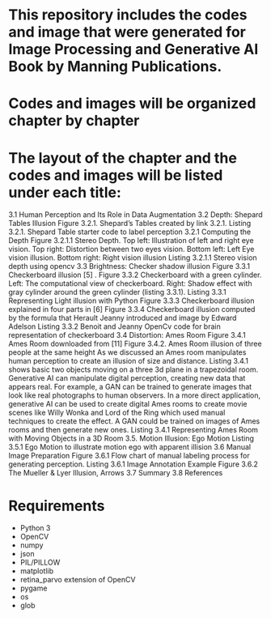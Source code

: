 # This repository includes the codes and image that were generated for Image Processing and Generative AI Book by Manning Publications.
# Codes and images will be organized chapter by chapter 
# The layout of the chapter and the codes and images will be listed under each title:
3.1 Human Perception and Its Role in Data Augmentation
3.2 Depth: Shepard Tables Illusion
Figure 3.2.1. Shepard’s Tables created by link 3.2.1.
Listing 3.2.1. Shepard Table starter code to label  perception
3.2.1 Computing the Depth
Figure 3.2.1.1 Stereo Depth. Top left: Illustration of left and right eye vision. Top right: Distortion between two eyes vision. Bottom left: Left Eye vision illusion. Bottom right: Right vision illusion
Listing 3.2.1.1 Stereo vision depth using opencv
3.3 Brightness: Checker shadow illusion
Figure 3.3.1 Checkerboard illusion [5] .
Figure 3.3.2 Checkerboard with a green cylinder. Left: The computational view of checkerboard. Right: Shadow effect with gray cylinder around the green cylinder (listing 3.3.1).
Listing 3.3.1 Representing Light illusion with Python
Figure 3.3.3 Checkerboard illusion  explained in four parts in [6]
Figure 3.3.4 Checkerboard illusion computed by the formula that  Herault Jeanny introduced and image by Edward Adelson
Listing 3.3.2 Benoit and Jeanny OpenCv code for  brain representation of checkerboard
3.4 Distortion: Ames Room
Figure 3.4.1 Ames Room downloaded from [11]
Figure 3.4.2. Ames Room illusion of three people at the same height
As we discussed an Ames room manipulates human perception to create an illusion of size and distance. Listing 3.4.1 shows basic two objects moving on a three 3d plane in a trapezoidal room. Generative AI can manipulate digital perception, creating new data that appears real. For example, a GAN can be trained to generate images that look like real photographs to human observers.
In a more direct application, generative AI can be used to create digital Ames rooms to create movie scenes like Willy Wonka and Lord of the Ring which used manual techniques to create the effect. A GAN could be trained on images of Ames rooms and then generate new ones.
Listing 3.4.1 Representing Ames Room with Moving Objects in a 3D Room
3.5. Motion Illusion: Ego Motion
Listing 3.5.1 Ego Motion to illustrate motion ego with apparent illision
3.6 Manual Image Preparation
Figure 3.6.1 Flow chart of manual labeling process for generating perception.
Listing 3.6.1 Image Annotation Example
Figure 3.6.2 The Mueller & Lyer Illusion, Arrows
3.7 Summary
3.8 References
# Requirements

- Python 3
- OpenCV
- numpy
- json
- PIL/PILLOW
- matplotlib
- retina_parvo extension of OpenCV
- pygame
- os
- glob
  

